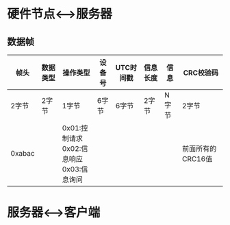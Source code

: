 
# 硬件节点<-->服务器

## 数据帧

|帧头|数据类型|操作类型|设备号|UTC时间戳|信息长度|信息|CRC校验码|
|-----|-------------|------------|---------|---------------|-----------|--------|---------------|
|2字节|2字节	|1字节	|6字节	|6字节	|2字节	|N字节|	2字节|
|0xabac	|        |0x01:控制请求<br/>0x02:信息响应<br/>0x03:信息询问 |		|			         |        |              | 前面所有的CRC16值|

# 服务器<-->客户端





